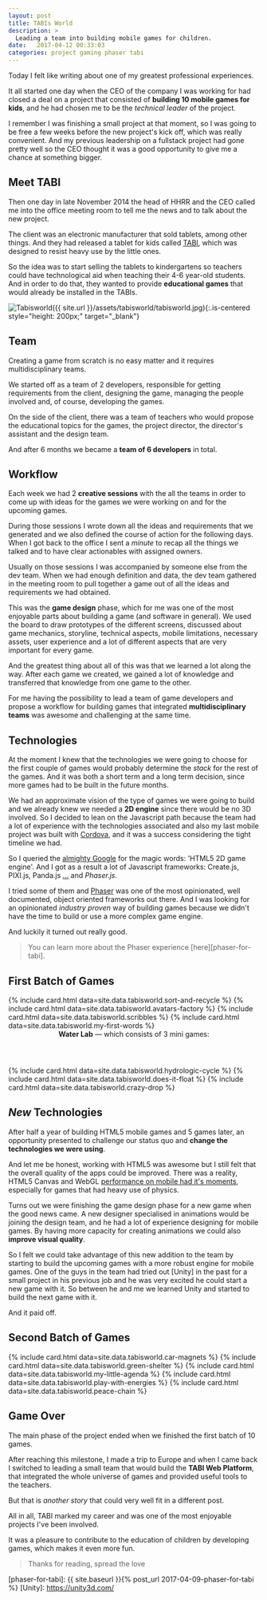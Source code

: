 ```yaml
---
layout: post
title: TABIs World
description: >
  Leading a team into building mobile games for children.
date:   2017-04-12 00:33:03
categories: project gaming phaser tabi
---
```


Today I felt like writing about one of my greatest professional experiences.

It all started one day when the CEO of the company I was working for had closed a deal on a project that consisted of **building 10 mobile games for kids**, and he had chosen me to be the _technical leader_ of the project.

I remember I was finishing a small project at that moment, so I was going to be free a few weeks before the new project's kick off, which was really convenient. And my previous leadership on a fullstack project had gone pretty well so the CEO thought it was a good opportunity to give me a chance at something bigger.

## Meet TABI

Then one day in late November 2014 the head of HHRR and the CEO called me into the office meeting room to tell me the news and to talk about the new project.

The client was an electronic manufacturer that sold tablets, among other things. And they had released a tablet for kids called [TABI][tabisworld], which was designed to resist heavy use by the little ones.

So the idea was to start selling the tablets to kindergartens so teachers could have technological aid when teaching their 4-6 year-old students. And in order to do that, they wanted to provide **educational games** that would already be installed in the TABIs.

![Tabisworld]({{ site.url }}/assets/tabisworld/tabisworld.jpg){:.is-centered style="height: 200px;" target="_blank"}

## Team

Creating a game from scratch is no easy matter and it requires multidisciplinary teams.

We started off as a team of 2 developers, responsible for getting requirements from the client, designing the game, managing the people involved and, of course, developing the games.

On the side of the client, there was a team of teachers who would propose the educational topics for the games, the project director, the director's assistant and the design team.

And after 6 months we became a **team of 6 developers** in total.

## Workflow

Each week we had 2 **creative sessions** with the all the teams in order to come up with ideas for the games we were working on and for the upcoming games.

During those sessions I wrote down all the ideas and requirements that we generated and we also defined the course of action for the following days. When I got back to the office I sent a _minute_ to recap all the things we talked and to have clear actionables with assigned owners.

Usually on those sessions I was accompanied by someone else from the dev team. When we had enough definition and data, the dev team gathered in the meeting room to pull together a game out of all the ideas and requirements we had obtained.

This was the **game design** phase, which for me was one of the most enjoyable parts about building a game (and software in general). We used the board to draw prototypes of the different screens, discussed about game mechanics, storyline, technical aspects, mobile limitations, necessary assets, user experience and a lot of different aspects that are very important for every game.

And the greatest thing about all of this was that we learned a lot along the way. After each game we created, we gained a lot of knowledge and transferred that knowledge from one game to the other.

For me having the possibility to lead a team of game developers and propose a workflow for building games that integrated **multidisciplinary teams** was awesome and challenging at the same time.

## Technologies

At the moment I knew that the technologies we were going to choose for the first couple of games would probably determine the _stack_ for the rest of the games. And it was both a short term and a long term decision, since more games had to be built in the future months.

We had an approximate vision of the type of games we were going to build and we already knew we needed a **2D engine** since there would be no 3D involved. So I decided to lean on the Javascript path because the team had a lot of experience with the technologies associated and also my last mobile project was built with [Cordova], and it was a success considering the tight timeline we had.

So I queried the [almighty Google](http://bfy.tw/AiPi) for the magic words: 'HTML5 2D game engine'. And I got as a result a lot of Javascript frameworks: Create.js, PIXI.js, Panda.js [...][html5-engines] and _Phaser.js_.

I tried some of them and [Phaser] was one of the most opinionated, well documented, object oriented frameworks out there. And I was looking for an opinionated _industry proven_ way of building games because we didn't have the time to build or use a more complex game engine.

And luckily it turned out really good.

> You can learn more about the Phaser experience [here][phaser-for-tabi].

## First Batch of Games

<div class="cards-container">
  {% include card.html data=site.data.tabisworld.sort-and-recycle %}
  {% include card.html data=site.data.tabisworld.avatars-factory %}
  {% include card.html data=site.data.tabisworld.scribbles %}
  {% include card.html data=site.data.tabisworld.my-first-words %}

  <section class="google-play card-group">
    <header class="card-group-header">
      <strong>Water Lab</strong> — which consists of 3 mini games:
    </header>
    <div class="card-group-body">
      {% include card.html data=site.data.tabisworld.hydrologic-cycle %}
      {% include card.html data=site.data.tabisworld.does-it-float %}
      {% include card.html data=site.data.tabisworld.crazy-drop %}
    </div>
  </section>
</div>

## _New_ Technologies

After half a year of building HTML5 mobile games and 5 games later, an opportunity presented to challenge our status quo and **change the technologies we were using**.

And let me be honest, working with HTML5 was awesome but I still felt that the overall quality of the apps could be improved. There was a reality, HTML5 Canvas and WebGL [performance on mobile had it's moments][mobile-performance], especially for games that had heavy use of physics.

Turns out we were finishing the game design phase for a new game when the good news came. A new designer specialised in animations would be joining the design team, and he had a lot of experience designing for mobile games. By having more capacity for creating animations we could also **improve visual quality**.

So I felt we could take advantage of this new addition to the team by starting to build the upcoming games with a more robust engine for mobile games. One of the guys in the team had tried out [Unity] in the past for a small project in his previous job and he was very excited he could start a new game with it. So between he and me we learned Unity and started to build the next game with it.

And it paid off.

<!---
> You can learn more about the Unity experience [here][unity-for-tabi].
-->

## Second Batch of Games

<div class="cards-container">
  {% include card.html data=site.data.tabisworld.car-magnets %}
  {% include card.html data=site.data.tabisworld.green-shelter %}
  {% include card.html data=site.data.tabisworld.my-little-agenda %}
  {% include card.html data=site.data.tabisworld.play-with-energies %}
  {% include card.html data=site.data.tabisworld.peace-chain %}
</div>

## Game Over

The main phase of the project ended when we finished the first batch of 10 games.

After reaching this milestone, I made a trip to Europe and when I came back I switched to leading a small team that would build the **TABI Web Platform**, that integrated the whole universe of games and provided useful tools to the teachers.

But that is _another story_ that could very well fit in a different post.

All in all, TABI marked my career and was one of the most enjoyable projects I've been involved.

It was a pleasure to contribute to the education of children by developing games, which makes it even more fun.

> Thanks for reading, spread the love

[tabisworld]: http://www.tabisworld.com/
[html5-engines]: https://html5gameengine.com/tag/2d
[Cordova]: https://cordova.apache.org/
[Phaser]: http://phaser.io/
[mobile-performance]: http://www.html5gamedevs.com/topic/14036-how-to-improve-performance-on-mobile/
[phaser-for-tabi]: {{ site.baseurl }}{% post_url 2017-04-09-phaser-for-tabi %}
[Unity]: https://unity3d.com/
